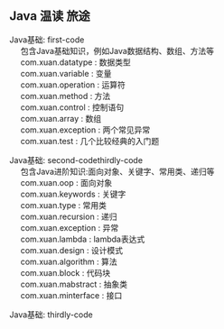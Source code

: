 ## Java 温读 旅途
Java基础: first-code  
&nbsp;&nbsp;&nbsp;&nbsp; 包含Java基础知识，例如Java数据结构、数组、方法等<br/>
&nbsp;&nbsp;&nbsp;&nbsp; com.xuan.datatype  :  数据类型 <br/>
&nbsp;&nbsp;&nbsp;&nbsp; com.xuan.variable  :  变量 <br/>
&nbsp;&nbsp;&nbsp;&nbsp; com.xuan.operation  :  运算符 <br/>
&nbsp;&nbsp;&nbsp;&nbsp; com.xuan.method  :  方法 <br/>
&nbsp;&nbsp;&nbsp;&nbsp; com.xuan.control  :  控制语句 <br/>
&nbsp;&nbsp;&nbsp;&nbsp; com.xuan.array  :  数组 <br/>
&nbsp;&nbsp;&nbsp;&nbsp; com.xuan.exception  :  两个常见异常 <br/>
&nbsp;&nbsp;&nbsp;&nbsp; com.xuan.test  :  几个比较经典的入门题 <br/>

Java基础: second-codethirdly-code <br/>
&nbsp;&nbsp;&nbsp;&nbsp; 包含Java进阶知识:面向对象、关键字、常用类、递归等 <br/>
&nbsp;&nbsp;&nbsp;&nbsp; com.xuan.oop  :  面向对象 <br/>
&nbsp;&nbsp;&nbsp;&nbsp; com.xuan.keywords  :  关键字 <br/>
&nbsp;&nbsp;&nbsp;&nbsp; com.xuan.type  :  常用类 <br/>
&nbsp;&nbsp;&nbsp;&nbsp; com.xuan.recursion  :  递归 <br/>
&nbsp;&nbsp;&nbsp;&nbsp; com.xuan.exception  :  异常 <br/>
&nbsp;&nbsp;&nbsp;&nbsp; com.xuan.lambda  :  lambda表达式 <br/>
&nbsp;&nbsp;&nbsp;&nbsp; com.xuan.design  :  设计模式 <br/>
&nbsp;&nbsp;&nbsp;&nbsp; com.xuan.algorithm  :  算法 <br/>
&nbsp;&nbsp;&nbsp;&nbsp; com.xuan.block  :  代码块 <br/>
&nbsp;&nbsp;&nbsp;&nbsp; com.xuan.mabstract  :  抽象类 <br/>
&nbsp;&nbsp;&nbsp;&nbsp; com.xuan.minterface  :  接口 <br/>

Java基础: thirdly-code <br/>
